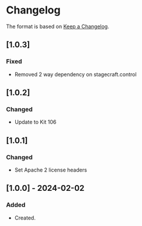 ﻿# Changelog
The format is based on [Keep a Changelog](https://keepachangelog.com/en/1.0.0/).

## [1.0.3]
### Fixed
- Removed 2 way dependency on stagecraft.control

## [1.0.2]
### Changed
- Update to Kit 106

## [1.0.1]
### Changed
- Set Apache 2 license headers

## [1.0.0] - 2024-02-02
### Added
- Created.
